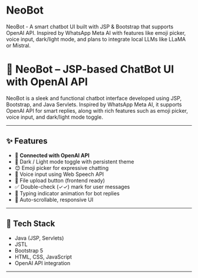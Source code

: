 # NeoBot
NeoBot - A smart chatbot UI built with JSP &amp; Bootstrap that supports OpenAI API. Inspired by WhatsApp Meta AI with features like emoji picker, voice input, dark/light mode, and plans to integrate local LLMs like LLaMA or Mistral.


# 🤖 NeoBot – JSP-based ChatBot UI with OpenAI API

NeoBot is a sleek and functional chatbot interface developed using JSP, Bootstrap, and Java Servlets. Inspired by WhatsApp Meta AI, it supports OpenAI API for smart replies, along with rich features such as emoji picker, voice input, and dark/light mode toggle.

---

## ✨ Features

- 🔗 **Connected with OpenAI API**
- 🌙 Dark / Light mode toggle with persistent theme
- 😊 Emoji picker for expressive chatting
- 🎤 Voice input using Web Speech API
- 📎 File upload button (frontend ready)
- ✅ Double-check (✓✓) mark for user messages
- 🧠 Typing indicator animation for bot replies
- 🔄 Auto-scrollable, responsive UI

---

## 🔧 Tech Stack

- Java (JSP, Servlets)
- JSTL
- Bootstrap 5
- HTML, CSS, JavaScript
- OpenAI API integration

---



